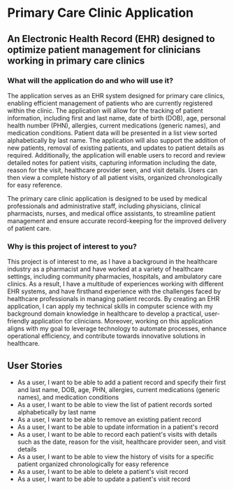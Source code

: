 # Primary Care Clinic Application 

## An Electronic Health Record (EHR) designed to optimize patient management for clinicians working in primary care clinics

### What will the application do and who will use it? ###
The application serves as an EHR system designed for primary care clinics, enabling efficient management of patients who are currently registered within the clinic. The application will allow for the tracking of patient information, including first and last name, date of birth (DOB), age, personal health number (PHN), allergies, current medications (generic names), and medication conditions. Patient data will be presented in a list view sorted alphabetically by last name. The application will also support the addition of new patients, removal of existing patients, and updates to patient details as required. Additionally, the application will enable users to record and review detailed notes for patient visits, capturing information including the date, reason for the visit, healthcare provider seen, and visit details. Users can then view a complete history of all patient visits, organized chronologically for easy reference.  

The primary care clinic application is designed to be used by medical professionals and administrative staff, including physicians, clinical pharmacists, nurses, and medical office assistants, to streamline patient management and ensure accurate record-keeping for the improved delivery of patient care.

### Why is this project of interest to you? ###
This project is of interest to me, as I have a background in the healthcare industry as a pharmacist and have worked at a variety of healthcare settings, including community pharmacies, hospitals, and ambulatory care clinics. As a result, I have a multitude of experiences working with different EHR systems, and have firsthand experience with the challenges faced by healthcare professionals in managing patient records. By creating an EHR application, I can apply my technical skills in computer science with my background domain knowledge in healthcare to develop a practical, user-friendly application for clinicians. Moreover, working on this application aligns with my goal to leverage technology to automate processes, enhance operational efficiency, and contribute towards innovative solutions in healthcare.


## User Stories
- As a user, I want to be able to add a patient record and specify their first and last name, DOB, age, PHN, allergies, current medications (generic names), and medication conditions
- As a user, I want to be able to view the list of patient records sorted alphabetically by last name
- As a user, I want to be able to remove an existing patient record 
- As a user, I want to be able to update information in a patient's record 
- As a user, I want to be able to record each patient's visits with details such as the date, reason for the visit, healthcare provider seen, and visit details
- As a user, I want to be able to view the history of visits for a specific patient organized chronologically for easy reference
- As a user, I want to be able to delete a patient's visit record
- As a user, I want to be able to update a patient's visit record
